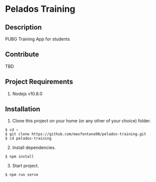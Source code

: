 # Pelados Training
## Description
PUBG Training App for students

## Contribute
TBD

## Project Requirements
1. Nodejs v10.8.0

## Installation
1. Clone this project on your home (or any other of your choice) folder.
```
$ cd ~
$ git clone https://github.com/maxfontana90/pelados-training.git
$ cd pelados-training
```

2. Install dependencies.
```
$ npm install
```

3. Start project.
```
$ npm run serve
```